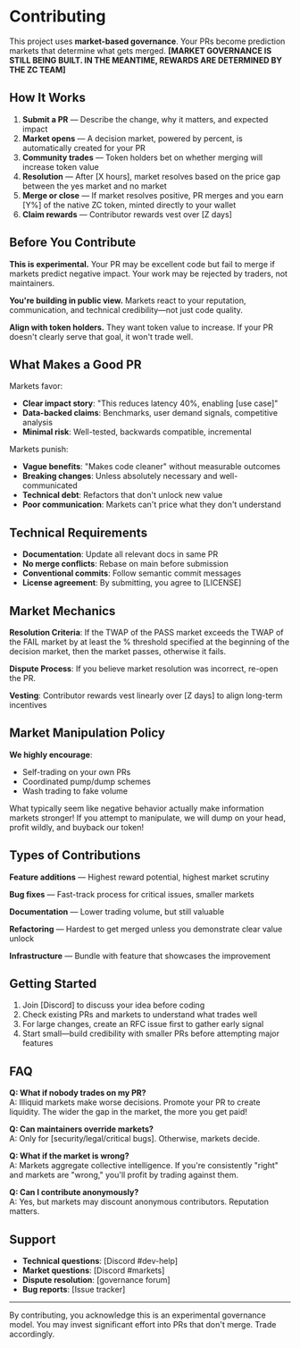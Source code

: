 # Contributing

This project uses **market-based governance**. Your PRs become prediction markets that determine what gets merged.
**[MARKET GOVERNANCE IS STILL BEING BUILT. IN THE MEANTIME, REWARDS ARE DETERMINED BY THE ZC TEAM]**

## How It Works

1. **Submit a PR** — Describe the change, why it matters, and expected impact
2. **Market opens** — A decision market, powered by percent, is automatically created for your PR
3. **Community trades** — Token holders bet on whether merging will increase token value
4. **Resolution** — After [X hours], market resolves based on the price gap between the yes market and no market
5. **Merge or close** — If market resolves positive, PR merges and you earn [Y%] of the native ZC token, minted directly to your wallet
6. **Claim rewards** — Contributor rewards vest over [Z days]

## Before You Contribute

**This is experimental.** Your PR may be excellent code but fail to merge if markets predict negative impact. Your work may be rejected by traders, not maintainers.

**You're building in public view.** Markets react to your reputation, communication, and technical credibility—not just code quality.

**Align with token holders.** They want token value to increase. If your PR doesn't clearly serve that goal, it won't trade well.

## What Makes a Good PR

Markets favor:
- **Clear impact story**: "This reduces latency 40%, enabling [use case]"
- **Data-backed claims**: Benchmarks, user demand signals, competitive analysis
- **Minimal risk**: Well-tested, backwards compatible, incremental

Markets punish:
- **Vague benefits**: "Makes code cleaner" without measurable outcomes
- **Breaking changes**: Unless absolutely necessary and well-communicated
- **Technical debt**: Refactors that don't unlock new value
- **Poor communication**: Markets can't price what they don't understand

## Technical Requirements

- **Documentation**: Update all relevant docs in same PR
- **No merge conflicts**: Rebase on main before submission
- **Conventional commits**: Follow semantic commit messages
- **License agreement**: By submitting, you agree to [LICENSE]

## Market Mechanics

**Resolution Criteria**: If the TWAP of the PASS market exceeds the TWAP of the FAIL market by at least the % threshold specified at the beginning of the decision market, then the market passes, otherwise it fails.

**Dispute Process**: If you believe market resolution was incorrect, re-open the PR.

**Vesting**: Contributor rewards vest linearly over [Z days] to align long-term incentives

## Market Manipulation Policy

**We highly encourage**:
- Self-trading on your own PRs
- Coordinated pump/dump schemes  
- Wash trading to fake volume

What typically seem like negative behavior actually make information markets stronger! If you attempt to manipulate, we will dump on your head, profit wildly, and buyback our token!

## Types of Contributions

**Feature additions** — Highest reward potential, highest market scrutiny

**Bug fixes** — Fast-track process for critical issues, smaller markets

**Documentation** — Lower trading volume, but still valuable

**Refactoring** — Hardest to get merged unless you demonstrate clear value unlock

**Infrastructure** — Bundle with feature that showcases the improvement

## Getting Started

1. Join [Discord] to discuss your idea before coding
2. Check existing PRs and markets to understand what trades well
3. For large changes, create an RFC issue first to gather early signal
4. Start small—build credibility with smaller PRs before attempting major features

## FAQ

**Q: What if nobody trades on my PR?**  
A: Illiquid markets make worse decisions. Promote your PR to create liquidity. The wider the gap in the market, the more you get paid!

**Q: Can maintainers override markets?**  
A: Only for [security/legal/critical bugs]. Otherwise, markets decide.

**Q: What if the market is wrong?**  
A: Markets aggregate collective intelligence. If you're consistently "right" and markets are "wrong," you'll profit by trading against them.

**Q: Can I contribute anonymously?**  
A: Yes, but markets may discount anonymous contributors. Reputation matters.

## Support

- **Technical questions**: [Discord #dev-help]
- **Market questions**: [Discord #markets]  
- **Dispute resolution**: [governance forum]
- **Bug reports**: [Issue tracker]

---

By contributing, you acknowledge this is an experimental governance model. You may invest significant effort into PRs that don't merge. Trade accordingly.